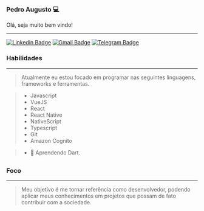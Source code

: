 ### Pedro Augusto 💻
<p>Olá, seja muito bem vindo! </p>

------------

[![Linkedin Badge](https://img.shields.io/badge/-LinkedIn-0096c7?style=for-the-badge&logo=Linkedin&logoColor=white&link=https:https://www.linkedin.com/in/igor-gon%C3%A7alves-0019751aa/)](https://www.linkedin.com/in/igor-gon%C3%A7alves-0019751aa/)
[![Gmail Badge](https://img.shields.io/badge/-Gmail-ef233c?style=for-the-badge&logo=Gmail&logoColor=white&link=mailto:p.augusto.rib@gmail.com)](mailto:p.augusto.rib@gmail.com)
[![Telegram Badge](https://img.shields.io/badge/-Telegram-0096c7?style=for-the-badge&logo=Telegram&logoColor=white&link=https:https://t.me/pedr0735)](https://t.me/pedr0735)



### Habilidades
------------

> Atualmente eu estou focado em programar nas seguintes linguagens, frameworks e ferramentas.

> - Javascript
> - VueJS
> - React
> - React Native
> - NativeScript
> - Typescript
> - Git
> - Amazon Cognito

> - 🌱  Aprendendo Dart.

##

### Foco
------------

> Meu objetivo é me tornar referência como desenvolvedor, podendo aplicar meus conhecimentos em projetos que possam de fato contribuir com a sociedade.
